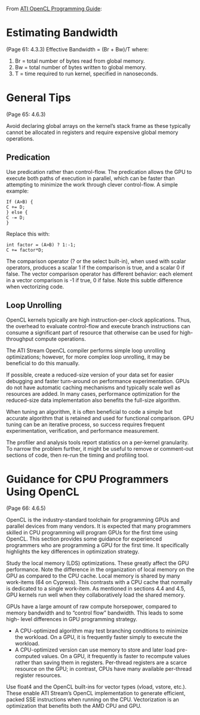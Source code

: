 From [ATI OpenCL Programming Guide](http://developer.amd.com/gpu_assets/ATI_Stream_SDK_OpenCL_Programming_Guide.pdf):

# Estimating Bandwidth #

(Page 61: 4.3.3)
Effective Bandwidth = (Br + Bw)/T where:
  1. Br = total number of bytes read from global memory.
  1. Bw = total number of bytes written to global memory.
  1. T = time required to run kernel, specified in nanoseconds.
# General Tips #

(Page 65: 4.6.3)

Avoid declaring global arrays on the kernel’s stack frame as these typically cannot be allocated in registers and require expensive global memory operations.

## Predication ##

Use predication rather than control-flow. The predication allows the GPU to execute both paths of execution in parallel, which can be faster than attempting to minimize the work through clever control-flow. A simple example:
```
If (A>B) {
C += D;
} else {
C -= D;
}
```
Replace this with:
```
int factor = (A>B) ? 1:-1;
C += factor*D;
```

The comparison operator (? or the select built-in), when used with scalar operators, produces a scalar 1 if the comparison is true, and a scalar 0 if false. The vector comparison operator has different behavior: each element in a vector comparison is -1 if true, 0 if false. Note this subtle difference when vectorizing code.

## Loop Unrolling ##
OpenCL kernels typically are high instruction-per-clock applications. Thus, the overhead to evaluate control-flow and execute branch instructions can consume a significant part of resource that otherwise can be used for high-throughput compute operations.

The ATI Stream OpenCL compiler performs simple loop unrolling optimizations; however, for more complex loop unrolling, it may be beneficial to do this manually.

If possible, create a reduced-size version of your data set for easier debugging and faster turn-around on performance experimentation. GPUs do not have automatic caching mechanisms and typically scale well as resources are added. In many cases, performance optimization for the reduced-size data implementation also benefits the full-size algorithm.

When tuning an algorithm, it is often beneficial to code a simple but accurate algorithm that is retained and used for functional comparison. GPU tuning can be an iterative process, so success requires frequent experimentation, verification, and performance measurement.

The profiler and analysis tools report statistics on a per-kernel granularity. To narrow the problem further, it might be useful to remove or comment-out sections of code, then re-run the timing and profiling tool.

# Guidance for CPU Programmers Using OpenCL #

(Page 66: 4.6.5)

OpenCL is the industry-standard toolchain for programming GPUs and parallel devices from many vendors. It is expected that many programmers skilled in CPU programming will program GPUs for the first time using OpenCL. This section provides some guidance for experienced programmers who are programming a GPU for the first time. It specifically highlights the key differences in optimization strategy.

Study the local memory (LDS) optimizations. These greatly affect the GPU performance. Note the difference in the organization of local memory on the GPU as compared to the CPU cache. Local memory is shared by many work-items (64 on Cypress). This contrasts with a CPU cache that normally is dedicated to a single work-item. As mentioned in sections 4.4 and 4.5, GPU kernels run well when they collaboratively load the shared memory.

GPUs have a large amount of raw compute horsepower, compared to memory bandwidth and to “control flow” bandwidth. This leads to some high- level differences in GPU programming strategy.
  * A CPU-optimized algorithm may test branching conditions to minimize the workload. On a GPU, it is frequently faster simply to execute the workload.
  * A CPU-optimized version can use memory to store and later load pre- computed values. On a GPU, it frequently is faster to recompute values rather than saving them in registers. Per-thread registers are a scarce resource on the GPU; in contrast, CPUs have many available per-thread register resources.

Use float4 and the OpenCL built-ins for vector types (vload, vstore, etc.). These enable ATI Stream’s OpenCL implementation to generate efficient, packed SSE instructions when running on the CPU. Vectorization is an optimization that benefits both the AMD CPU and GPU.